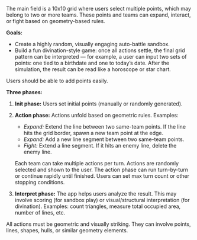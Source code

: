 The main field is a 10x10 grid where users select multiple points, which may belong to two or more teams. These points and teams can expand, interact, or fight based on geometry-based rules.

**Goals:**

* Create a highly random, visually engaging auto-battle sandbox.
* Build a fun divination-style game: once all actions settle, the final grid pattern can be interpreted — for example, a user can input two sets of points: one tied to a birthdate and one to today’s date. After the simulation, the result can be read like a horoscope or star chart.

Users should be able to add points easily.

**Three phases:**

1. **Init phase:**
   Users set initial points (manually or randomly generated).

2. **Action phase:**
   Actions unfold based on geometric rules. Examples:

   * *Expand:* Extend the line between two same-team points. If the line hits the grid border, spawn a new team point at the edge.
   * *Expand:* Add a new line segment between two same-team points.
   * *Fight:* Extend a line segment. If it hits an enemy line, delete the enemy line.

   Each team can take multiple actions per turn. Actions are randomly selected and shown to the user. The action phase can run turn-by-turn or continue rapidly until finished. Users can set max turn count or other stopping conditions.

3. **Interpret phase:**
   The app helps users analyze the result. This may involve scoring (for sandbox play) or visual/structural interpretation (for divination). Examples: count triangles, measure total occupied area, number of lines, etc.

All actions must be geometric and visually striking. They can involve points, lines, shapes, hulls, or similar geometry elements.
